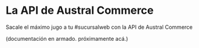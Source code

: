 La API de Austral Commerce
==========================

Sacale el máximo jugo a tu #sucursalweb con la API de Austral Commerce


(documentación en armado. próximamente acá.)
